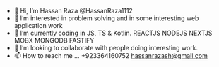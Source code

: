 - 👋 Hi, I’m Hassan Raza @HassanRaza1112
- 👀 I’m interested in problem solving and in some interesting web application work
- 🌱 I’m currently coding in JS, TS & Kotlin. 
  REACTJS NODEJS NEXTJS MOBX MONGODB FASTIFY 
- 💞️ I’m looking to collaborate with people doing interesting work.
- 📫 How to reach me ...
  +923364160752
  hassanrazash@gmail.com

